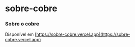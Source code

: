 # sobre-cobre
### Sobre o cobre
Disponível em [https://sobre-cobre.vercel.app](https://sobre-cobre.vercel.app)
